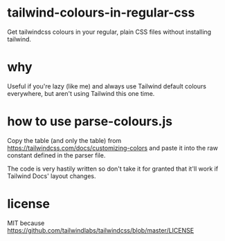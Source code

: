 # tailwind-colours-in-regular-css
Get tailwindcss colours in your regular, plain CSS files without installing tailwind.

# why
Useful if you're lazy (like me) and always use Tailwind default colours everywhere, but aren't using Tailwind this one time.

# how to use parse-colours.js
Copy the table (and only the table) from https://tailwindcss.com/docs/customizing-colors and paste it into the raw constant defined in the parser file.

The code is very hastily written so don't take it for granted that it'll work if Tailwind Docs' layout changes.

# license
MIT because https://github.com/tailwindlabs/tailwindcss/blob/master/LICENSE

